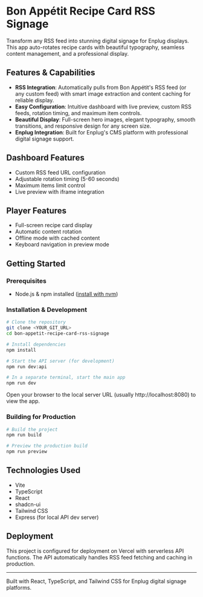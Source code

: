 # Bon Appétit Recipe Card RSS Signage

Transform any RSS feed into stunning digital signage for Enplug displays. This app auto-rotates recipe cards with beautiful typography, seamless content management, and a professional display.

## Features & Capabilities

- **RSS Integration**: Automatically pulls from Bon Appétit's RSS feed (or any custom feed) with smart image extraction and content caching for reliable display.
- **Easy Configuration**: Intuitive dashboard with live preview, custom RSS feeds, rotation timing, and maximum item controls.
- **Beautiful Display**: Full-screen hero images, elegant typography, smooth transitions, and responsive design for any screen size.
- **Enplug Integration**: Built for Enplug's CMS platform with professional digital signage support.

## Dashboard Features
- Custom RSS feed URL configuration
- Adjustable rotation timing (5-60 seconds)
- Maximum items limit control
- Live preview with iframe integration

## Player Features
- Full-screen recipe card display
- Automatic content rotation
- Offline mode with cached content
- Keyboard navigation in preview mode

## Getting Started

### Prerequisites
- Node.js & npm installed ([install with nvm](https://github.com/nvm-sh/nvm#installing-and-updating))

### Installation & Development

```sh
# Clone the repository
git clone <YOUR_GIT_URL>
cd bon-appetit-recipe-card-rss-signage

# Install dependencies
npm install

# Start the API server (for development)
npm run dev:api

# In a separate terminal, start the main app
npm run dev
```

Open your browser to the local server URL (usually http://localhost:8080) to view the app.

### Building for Production

```sh
# Build the project
npm run build

# Preview the production build
npm run preview
```

## Technologies Used
- Vite
- TypeScript
- React
- shadcn-ui
- Tailwind CSS
- Express (for local API dev server)

## Deployment

This project is configured for deployment on Vercel with serverless API functions. The API automatically handles RSS feed fetching and caching in production.

---

Built with React, TypeScript, and Tailwind CSS for Enplug digital signage platforms.
